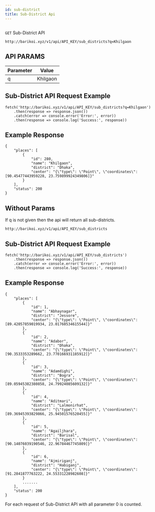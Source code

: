 ```yaml
---
id: sub-district
title: Sub-District Api
---
```

##
```GET``` Sub-District API

```
http://barikoi.xyz/v1/api/API_KEY/sub_districts?q=Khilgaon
```

## API PARAMS

| Parameter     | Value         |
| ------------- |:-------------:|
| q             | Khilgaon      |

## Sub-District API Request Example

``` Js                            
fetch('http://barikoi.xyz/v1/api/API_KEY/sub_districts?q=Khilgaon')
    .then(response => response.json())
    .catch(error => console.error('Error:', error))
    .then(response => console.log('Success:', response))
```

## Example Response

```
{
    "places": [
        {
            "id": 280,
            "name": "Khilgaon",
            "district": "Dhaka",
            "center": "{\"type\": \"Point\", \"coordinates\": [90.45477443959228, 23.759899924349806]}"
        }
    ],
    "status": 200
}
```

## Without Params

If q is not given then the api will return all sub-districts.

```
http://barikoi.xyz/v1/api/API_KEY/sub_districts
```

## Sub-District API Request Example

``` Js                            
fetch('http://barikoi.xyz/v1/api/API_KEY/sub_districts')
    .then(response => response.json())
    .catch(error => console.error('Error:', error))
    .then(response => console.log('Success:', response))
```

## Example Response

```
{
    "places": [
        {
            "id": 1,
            "name": "Abhaynagar",
            "district": "Jessore",
            "center": "{\"type\": \"Point\", \"coordinates\": [89.42057859019934, 23.01760534615544]}"
        },
        {
            "id": 2,
            "name": "Adabor",
            "district": "Dhaka",
            "center": "{\"type\": \"Point\", \"coordinates\": [90.3533353289662, 23.770166931185912]}"
        },
        {
            "id": 3,
            "name": "Adamdighi",
            "district": "Bogra",
            "center": "{\"type\": \"Point\", \"coordinates\": [89.05945382380858, 24.79924085609132]}"
        },
        {
            "id": 4,
            "name": "Aditmari",
            "district": "Lalmonirhat",
            "center": "{\"type\": \"Point\", \"coordinates\": [89.36945393829866, 25.94501576520455]}"
        },
        {
            "id": 5,
            "name": "Agailjhara",
            "district": "Barisal",
            "center": "{\"type\": \"Point\", \"coordinates\": [90.14076039190546, 22.96784467745809]}"
        },
        {
            "id": 6,
            "name": "Ajmiriganj",
            "district": "Habiganj",
            "center": "{\"type\": \"Point\", \"coordinates\": [91.2841877763222, 24.55331228982608]}"
        }
        .......
    ],
    "status": 200
}
```
For each request of Sub-District API with all parameter 0 is counted.